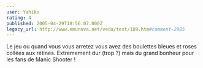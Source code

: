```yaml
---
user: Yahiko
rating: 4
published: 2005-04-29T18:56:07.000Z
legacy_url: http://www.emunova.net/veda/test/189.htm#comment-2985
---
```

Le jeu ou quand vous vous arretez vous avez des boulettes bleues et roses collées aux rétines. Extremement dur (trop ?) mais du grand bonheur pour les fans de Manic Shooter !